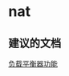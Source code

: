 <properties
    pageTitle="nat"
    description="nat"
    service="microsoft.network"
    resource="loadbalancers"
    authors="viorican"
    displayOrder=""
    selfHelpType="generic"
    supportTopicIds="32546097"
    resourceTags=""
    productPesIds="16098"
    cloudEnvironments="public"
/>


# nat

## **建议的文档**
[负载平衡器功能](https://azure.microsoft.com/documentation/articles/load-balancer-overview/#load-balancer-features/)


<!--HONumber=Aug16_HO2-->



